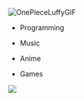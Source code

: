 <!-- ![AnimeTanjiroGIF](https://user-images.githubusercontent.com/41472287/142005419-fe02412a-7daf-4726-9c2b-d52a6fbabfa4.gif) -->


<!-- ![IzukuMidoriyaMyHeroAcademiaGIF](https://user-images.githubusercontent.com/41472287/142006775-c16f84b9-a528-4390-894f-c0c9d20f9eba.gif) -->


![OnePieceLuffyGIF](https://user-images.githubusercontent.com/41472287/142007369-4ed0bf2e-1eae-4dcb-b54d-508dbb2bfc41.gif)



- Programming 

- Music

- Anime

- Games




![](https://komarev.com/ghpvc/?username=akash-kamat&color=blueviolet)
